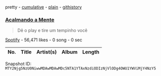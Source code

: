pretty - [cumulative](/playlists/cumulative/37i9dQZF1DXb8X0x7JMkJi.md) - [plain](/playlists/plain/37i9dQZF1DXb8X0x7JMkJi) - [githistory](https://github.githistory.xyz/mackorone/spotify-playlist-archive/blob/main/playlists/plain/37i9dQZF1DXb8X0x7JMkJi)

### [Acalmando a Mente](https://open.spotify.com/playlist/37i9dQZF1DXb8X0x7JMkJi)

> Dê o play e tire um tempinho você

[Spotify](https://open.spotify.com/user/spotify) - 56,471 likes - 0 song - 0 sec

| No. | Title | Artist(s) | Album | Length |
|---|---|---|---|---|

Snapshot ID: `MTY2Njg5NzU0NiwwMDAwMDAwMDc5NTA1YTAxNzdiODIzNjVlODg4OWU1YWViMjY4NzY5`
